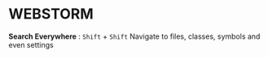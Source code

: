 # WEBSTORM



**Search Everywhere** :  `Shift` + `Shift`
Navigate to files, classes, symbols and even settings  

